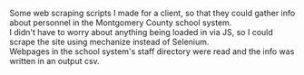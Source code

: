 Some web scraping scripts I made for a client, so that they could gather info about personnel in the Montgomery County school system.  
I didn't have to worry about anything being loaded in via JS, so I could scrape the site using mechanize instead of Selenium.  
Webpages in the school system's staff directory were read and the info was written in an output csv.  

